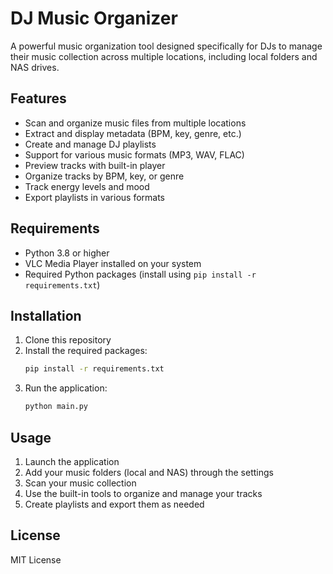 # DJ Music Organizer

A powerful music organization tool designed specifically for DJs to manage their music collection across multiple locations, including local folders and NAS drives.

## Features

- Scan and organize music files from multiple locations
- Extract and display metadata (BPM, key, genre, etc.)
- Create and manage DJ playlists
- Support for various music formats (MP3, WAV, FLAC)
- Preview tracks with built-in player
- Organize tracks by BPM, key, or genre
- Track energy levels and mood
- Export playlists in various formats

## Requirements

- Python 3.8 or higher
- VLC Media Player installed on your system
- Required Python packages (install using `pip install -r requirements.txt`)

## Installation

1. Clone this repository
2. Install the required packages:
   ```bash
   pip install -r requirements.txt
   ```
3. Run the application:
   ```bash
   python main.py
   ```

## Usage

1. Launch the application
2. Add your music folders (local and NAS) through the settings
3. Scan your music collection
4. Use the built-in tools to organize and manage your tracks
5. Create playlists and export them as needed

## License

MIT License 